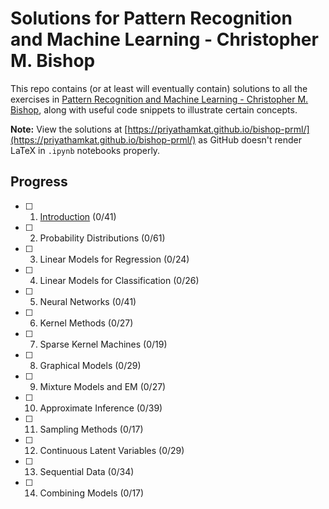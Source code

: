 # Solutions for Pattern Recognition and Machine Learning - Christopher M. Bishop

This repo contains (or at least will eventually contain) solutions to all the exercises in [Pattern Recognition and Machine Learning - Christopher M. Bishop](http://users.isr.ist.utl.pt/~wurmd/Livros/school/Bishop%20-%20Pattern%20Recognition%20And%20Machine%20Learning%20-%20Springer%20%202006.pdf), along with useful code snippets to illustrate certain concepts.

**Note:** View the solutions at [https://priyathamkat.github.io/bishop-prml/](https://priyathamkat.github.io/bishop-prml/) as GitHub doesn't render LaTeX in `.ipynb` notebooks properly.

## Progress

- [ ] 1. [Introduction](1.%20Introduction/solutions.html) (0/41)
- [ ] 2. Probability Distributions (0/61)
- [ ] 3. Linear Models for Regression (0/24)
- [ ] 4. Linear Models for Classification (0/26)
- [ ] 5. Neural Networks (0/41)
- [ ] 6. Kernel Methods (0/27)
- [ ] 7. Sparse Kernel Machines (0/19)
- [ ] 8. Graphical Models (0/29)
- [ ] 9. Mixture Models and EM (0/27)
- [ ] 10. Approximate Inference (0/39)
- [ ] 11. Sampling Methods (0/17)
- [ ] 12. Continuous Latent Variables (0/29)
- [ ] 13. Sequential Data (0/34)
- [ ] 14. Combining Models (0/17)
